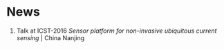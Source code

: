 # News


1. Talk at ICST-2016 *Sensor platform for non-invasive ubiquitous current sensing* | China Nanjing

